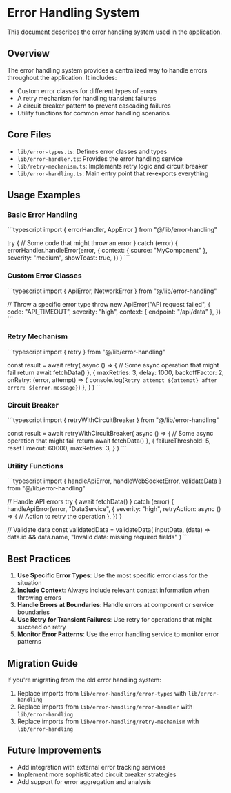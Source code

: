 # Error Handling System

This document describes the error handling system used in the application.

## Overview

The error handling system provides a centralized way to handle errors throughout the application. It includes:

- Custom error classes for different types of errors
- A retry mechanism for handling transient failures
- A circuit breaker pattern to prevent cascading failures
- Utility functions for common error handling scenarios

## Core Files

- `lib/error-types.ts`: Defines error classes and types
- `lib/error-handler.ts`: Provides the error handling service
- `lib/retry-mechanism.ts`: Implements retry logic and circuit breaker
- `lib/error-handling.ts`: Main entry point that re-exports everything

## Usage Examples

### Basic Error Handling

\`\`\`typescript
import { errorHandler, AppError } from "@/lib/error-handling"

try {
  // Some code that might throw an error
} catch (error) {
  errorHandler.handleError(error, {
    context: { source: "MyComponent" },
    severity: "medium",
    showToast: true,
  })
}
\`\`\`

### Custom Error Classes

\`\`\`typescript
import { ApiError, NetworkError } from "@/lib/error-handling"

// Throw a specific error type
throw new ApiError("API request failed", {
  code: "API_TIMEOUT",
  severity: "high",
  context: { endpoint: "/api/data" },
})
\`\`\`

### Retry Mechanism

\`\`\`typescript
import { retry } from "@/lib/error-handling"

const result = await retry(
  async () => {
    // Some async operation that might fail
    return await fetchData()
  },
  {
    maxRetries: 3,
    delay: 1000,
    backoffFactor: 2,
    onRetry: (error, attempt) => {
      console.log(`Retry attempt ${attempt} after error: ${error.message}`)
    },
  }
)
\`\`\`

### Circuit Breaker

\`\`\`typescript
import { retryWithCircuitBreaker } from "@/lib/error-handling"

const result = await retryWithCircuitBreaker(
  async () => {
    // Some async operation that might fail
    return await fetchData()
  },
  {
    failureThreshold: 5,
    resetTimeout: 60000,
    maxRetries: 3,
  }
)
\`\`\`

### Utility Functions

\`\`\`typescript
import { handleApiError, handleWebSocketError, validateData } from "@/lib/error-handling"

// Handle API errors
try {
  await fetchData()
} catch (error) {
  handleApiError(error, "DataService", {
    severity: "high",
    retryAction: async () => {
      // Action to retry the operation
    },
  })
}

// Validate data
const validatedData = validateData(
  inputData,
  (data) => data.id && data.name,
  "Invalid data: missing required fields"
)
\`\`\`

## Best Practices

1. **Use Specific Error Types**: Use the most specific error class for the situation
2. **Include Context**: Always include relevant context information when throwing errors
3. **Handle Errors at Boundaries**: Handle errors at component or service boundaries
4. **Use Retry for Transient Failures**: Use retry for operations that might succeed on retry
5. **Monitor Error Patterns**: Use the error handling service to monitor error patterns

## Migration Guide

If you're migrating from the old error handling system:

1. Replace imports from `lib/error-handling/error-types` with `lib/error-handling`
2. Replace imports from `lib/error-handling/error-handler` with `lib/error-handling`
3. Replace imports from `lib/error-handling/retry-mechanism` with `lib/error-handling`

## Future Improvements

- Add integration with external error tracking services
- Implement more sophisticated circuit breaker strategies
- Add support for error aggregation and analysis
